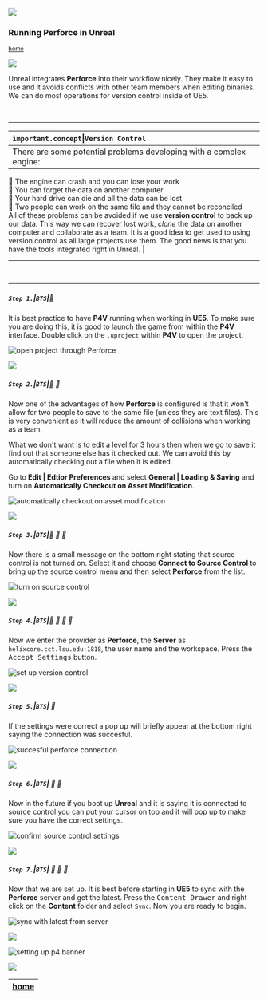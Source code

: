 ![](../images/line3.png)

### Running Perforce in Unreal

<sub>[home](../README.md#user-content-p4v)</sub>

![](../images/line3.png)

Unreal integrates **Perforce** into their workflow nicely.  They make it easy to use and it avoids conflicts with other team members when editing binaries. We can do most operations for version control inside of UE5.


<br>

---

| `important.concept`\|`Version Control`| 
| :--- |
| There are some potential problems developing with a complex engine:<br>
:small_blue_diamond: The engine can crash and you can lose your work<br>
:small_blue_diamond: You can forget the data on another computer<br>
:small_blue_diamond: Your hard drive can die and all the data can be lost<br>
:small_blue_diamond: Two people can work on the same file and they cannot be reconciled<br>
All of these problems can be avoided if we use **version control** to back up our data.  This way we can recover lost work, *clone* the data on another computer and collaborate as a team.  It is a good idea to get used to using version control as all large projects use them. The good news is that you have the tools integrated right in Unreal. |

---

<br>

---


##### `Step 1.`\|`BTS`|:small_blue_diamond:

It is best practice to have **P4V** running when working in **UE5**.  To make sure you are doing this, it is good to launch the game from within the **P4V** interface.  Double click on the `.uproject` within **P4V** to open the project.

![open project through Perforce](images/doubleClickProject.png)

![](../images/line2.png)

##### `Step 2.`\|`BTS`|:small_blue_diamond: :small_blue_diamond: 

Now one of the advantages of how **Perforce** is configured is that it won't allow for two people to save to the same file (unless they are text files). This is very convenient as it will reduce the amount of collisions when working as a team.  

What we don't want is to edit a level for 3 hours then when we go to save it find out that someone else has it checked out.  We can avoid this by automatically checking out a file when it is edited.  

Go to **Edit | Edtior Preferences** and select **General | Loading & Saving** and turn on **Automatically Checkout on Asset Modification**.

![automatically checkout on asset modification](images/automaticallyCheckoutOnChange.png)

![](../images/line2.png)

##### `Step 3.`\|`BTS`|:small_blue_diamond: :small_blue_diamond: :small_blue_diamond:

Now there is a small message on the bottom right stating that source control is not turned on.  Select it and choose **Connect to Source Control** to bring up the source control menu and then select **Perforce** from the list.

![turn on source control](images/turnOnSource.png)

![](../images/line2.png)

##### `Step 4.`\|`BTS`|:small_blue_diamond: :small_blue_diamond: :small_blue_diamond: :small_blue_diamond:

Now we enter the provider as **Perforce**, the **Server** as `helixcore.cct.lsu.edu:1818`, the user name and the workspace. Press the <kbd>Accept Settings</kbd> button.

![set up version control](images/p4location.png)

![](../images/line2.png)

##### `Step 5.`\|`BTS`| :small_orange_diamond:

If the settings were correct a pop up will briefly appear at the bottom right saying the connection was succesful.

![succesful perforce connection](images/succesful.png)

![](../images/line2.png)

##### `Step 6.`\|`BTS`| :small_orange_diamond: :small_blue_diamond:

Now in the future if you boot up **Unreal** and it is saying it is connected to source control you can put your cursor on top and it will pop up to make sure you have the correct settings.

![confirm source control settings](images/confirmSettings.png)

![](../images/line2.png)

##### `Step 7.`\|`BTS`| :small_orange_diamond: :small_blue_diamond: :small_blue_diamond:

Now that we are set up.  It is best before starting in **UE5** to sync with the **Perforce** server and get the latest.  Press the <kbd>Content Drawer</kbd> and right click on the **Content** folder and select `Sync`. Now you are ready to begin.

![sync with latest from server](images/syncToServer.png)

![](../images/line.png)

![setting up p4 banner](images/banner.png)


![](../images/line.png)

| [home](../README.md#user-content-p4v) | 
|---|
